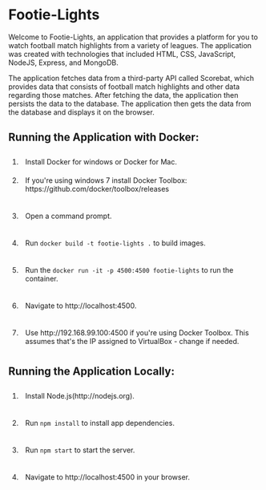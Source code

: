 <h1> Footie-Lights </h1>
<p> Welcome to Footie-Lights, an application that provides a platform for you to watch football match highlights from a variety of leagues.
The application was created with technologies that included HTML, CSS, JavaScript, NodeJS, Express, and MongoDB.</p>
<p> The application fetches data from a third-party API called Scorebat, which provides data that consists of football match highlights and other data regarding those matches.
After fetching the data, the application then persists the data to the database. The application then gets the data from the database and displays it
on the browser. </p>

<h2>Running the Application with Docker: </h2>

<ol>
	<li style="padding: 10px;">Install Docker for windows or Docker for Mac.</li>
	<li style="padding: 10px;">If you're using windows 7 install Docker Toolbox: https://github.com/docker/toolbox/releases</li><br>
	<li style="padding: 10px;">Open a command prompt. </li><br>
	<li style="padding: 10px;">Run <code>docker build -t footie-lights .</code> to build images.</li><br>
	<li style="padding: 10px;">Run the <code>docker run -it -p 4500:4500 footie-lights</code> to run the container. </li><br>
	<li style="padding: 10px;">Navigate to http://localhost:4500.</li><br>
	<li style="padding: 10px;">Use http://192.168.99.100:4500 if you're using Docker Toolbox. This assumes that's the IP assigned to VirtualBox - change if needed.</li>
</ol>

<h2>Running the Application Locally: </h2>

<ol>
	<li style="padding: 10px;">Install Node.js(http://nodejs.org).</li><br>
	<li style="padding: 10px;">Run <code>npm install</code> to install app dependencies.</li><br>
	<li style="padding: 10px;">Run <code>npm start</code> to start the server.</li><br>
	<li style="padding: 10px;">Navigate to http://localhost:4500 in your browser.</li>
</ol>